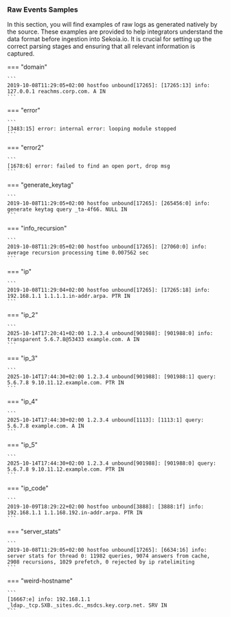
### Raw Events Samples

In this section, you will find examples of raw logs as generated natively by the source. These examples are provided to help integrators understand the data format before ingestion into Sekoia.io. It is crucial for setting up the correct parsing stages and ensuring that all relevant information is captured.


=== "domain"

    ```
	2019-10-08T11:29:05+02:00 hostfoo unbound[17265]: [17265:13] info: 127.0.0.1 reachms.corp.com. A IN
    ```



=== "error"

    ```
	[3483:15] error: internal error: looping module stopped
    ```



=== "error2"

    ```
	[1678:6] error: failed to find an open port, drop msg
    ```



=== "generate_keytag"

    ```
	2019-10-08T11:29:05+02:00 hostfoo unbound[17265]: [265456:0] info: generate keytag query _ta-4f66. NULL IN
    ```



=== "info_recursion"

    ```
	2019-10-08T11:29:05+02:00 hostfoo unbound[17265]: [27060:0] info: average recursion processing time 0.007562 sec
    ```



=== "ip"

    ```
	2019-10-08T11:29:04+02:00 hostfoo unbound[17265]: [17265:18] info: 192.168.1.1 1.1.1.1.in-addr.arpa. PTR IN
    ```



=== "ip_2"

    ```
	2025-10-14T17:20:41+02:00 1.2.3.4 unbound[901988]: [901988:0] info: transparent 5.6.7.8@53433 example.com. A IN
    ```



=== "ip_3"

    ```
	2025-10-14T17:44:30+02:00 1.2.3.4 unbound[901988]: [901988:1] query: 5.6.7.8 9.10.11.12.example.com. PTR IN
    ```



=== "ip_4"

    ```
	2025-10-14T17:44:30+02:00 1.2.3.4 unbound[1113]: [1113:1] query: 5.6.7.8 example.com. A IN
    ```



=== "ip_5"

    ```
	2025-10-14T17:44:30+02:00 1.2.3.4 unbound[901988]: [901988:0] query: 5.6.7.8 9.10.11.12.example.com. PTR IN
    ```



=== "ip_code"

    ```
	2019-10-09T18:29:22+02:00 hostfoo unbound[3888]: [3888:1f] info: 192.168.1.1 1.1.168.192.in-addr.arpa. PTR IN
    ```



=== "server_stats"

    ```
	2019-10-08T11:29:05+02:00 hostfoo unbound[17265]: [6634:16] info: server stats for thread 0: 11982 queries, 9074 answers from cache, 2908 recursions, 1029 prefetch, 0 rejected by ip ratelimiting
    ```



=== "weird-hostname"

    ```
	[16667:e] info: 192.168.1.1 _ldap._tcp.SXB._sites.dc._msdcs.key.corp.net. SRV IN
    ```



